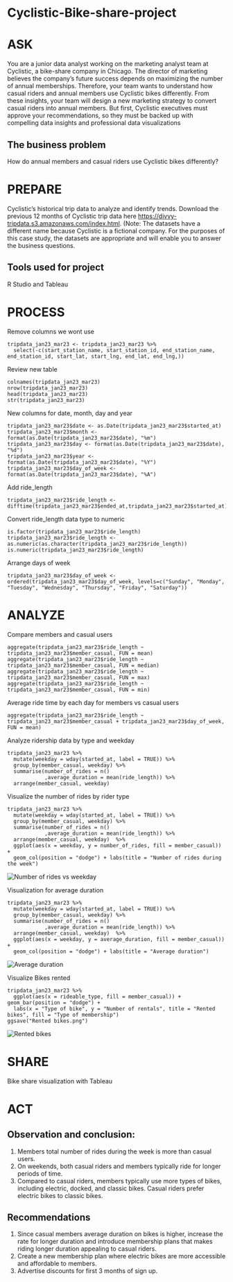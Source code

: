 # Cyclistic-Bike-share-project

# ASK
You are a junior data analyst working on the marketing analyst team at Cyclistic, a bike-share
company in Chicago. The director of marketing believes the company’s future success
depends on maximizing the number of annual memberships. Therefore, your team wants to
understand how casual riders and annual members use Cyclistic bikes differently. From these
insights, your team will design a new marketing strategy to convert casual riders into annual
members. But first, Cyclistic executives must approve your recommendations, so they must be
backed up with compelling data insights and professional data visualizations

## The business problem 
How do annual members and casual riders use Cyclistic bikes differently?


# PREPARE
Cyclistic’s historical trip data to analyze and identify trends. Download the previous 12
months of Cyclistic trip data here <https://divvy-tripdata.s3.amazonaws.com/index.html>. (Note: The datasets have a different name because Cyclistic is a fictional company. For the purposes of this case study, the datasets are appropriate and
will enable you to answer the business questions.

## Tools used for project 
R Studio and Tableau


# PROCESS
Remove columns we wont use
```{r}
tripdata_jan23_mar23 <- tripdata_jan23_mar23 %>%
  select(-c(start_station_name, start_station_id, end_station_name, end_station_id, start_lat, start_lng, end_lat, end_lng,))
```

Review new table
```{r}
colnames(tripdata_jan23_mar23)
nrow(tripdata_jan23_mar23)
head(tripdata_jan23_mar23)
str(tripdata_jan23_mar23)
```

New columns for date, month, day and year
```{r}
tripdata_jan23_mar23$date <- as.Date(tripdata_jan23_mar23$started_at) 
tripdata_jan23_mar23$month <- format(as.Date(tripdata_jan23_mar23$date), "%m")
tripdata_jan23_mar23$day <- format(as.Date(tripdata_jan23_mar23$date), "%d")
tripdata_jan23_mar23$year <- format(as.Date(tripdata_jan23_mar23$date), "%Y")
tripdata_jan23_mar23$day_of_week <- format(as.Date(tripdata_jan23_mar23$date), "%A")
```

Add ride_length
```{r}
tripdata_jan23_mar23$ride_length <- difftime(tripdata_jan23_mar23$ended_at,tripdata_jan23_mar23$started_at)
```

Convert ride_length data type to numeric
```{r}
is.factor(tripdata_jan23_mar23$ride_length)
tripdata_jan23_mar23$ride_length <- as.numeric(as.character(tripdata_jan23_mar23$ride_length))
is.numeric(tripdata_jan23_mar23$ride_length)
```

Arrange days of week
```{r}
tripdata_jan23_mar23$day_of_week <- ordered(tripdata_jan23_mar23$day_of_week, levels=c("Sunday", "Monday", "Tuesday", "Wednesday", "Thursday", "Friday", "Saturday"))
```

# ANALYZE
Compare members and casual users
```{r}
aggregate(tripdata_jan23_mar23$ride_length ~ tripdata_jan23_mar23$member_casual, FUN = mean)
aggregate(tripdata_jan23_mar23$ride_length ~ tripdata_jan23_mar23$member_casual, FUN = median)
aggregate(tripdata_jan23_mar23$ride_length ~ tripdata_jan23_mar23$member_casual, FUN = max)
aggregate(tripdata_jan23_mar23$ride_length ~ tripdata_jan23_mar23$member_casual, FUN = min)
```

Average ride time by each day for members vs casual users
```{r}
aggregate(tripdata_jan23_mar23$ride_length ~ tripdata_jan23_mar23$member_casual + tripdata_jan23_mar23$day_of_week, FUN = mean)
```

Analyze ridership data by type and weekday
```{r}
tripdata_jan23_mar23 %>% 
  mutate(weekday = wday(started_at, label = TRUE)) %>%  
  group_by(member_casual, weekday) %>%
  summarise(number_of_rides = n()							
            ,average_duration = mean(ride_length)) %>% 		
  arrange(member_casual, weekday)	
```

Visualize the number of rides by rider type
```{r}
tripdata_jan23_mar23 %>% 
  mutate(weekday = wday(started_at, label = TRUE)) %>% 
  group_by(member_casual, weekday) %>% 
  summarise(number_of_rides = n()
            ,average_duration = mean(ride_length)) %>% 
  arrange(member_casual, weekday)  %>% 
  ggplot(aes(x = weekday, y = number_of_rides, fill = member_casual)) +
  geom_col(position = "dodge") + labs(title = "Number of rides during the week")
```
![Number of rides vs weekday](https://github.com/StephanieAfiaAduBoahen/Bellabeat-Projects/assets/158788793/3d339bdf-eff6-4822-9da4-746d55e56f73)

Visualization for average duration
```{r}
tripdata_jan23_mar23 %>% 
  mutate(weekday = wday(started_at, label = TRUE)) %>% 
  group_by(member_casual, weekday) %>% 
  summarise(number_of_rides = n()
            ,average_duration = mean(ride_length)) %>% 
  arrange(member_casual, weekday)  %>% 
  ggplot(aes(x = weekday, y = average_duration, fill = member_casual)) +
  geom_col(position = "dodge") + labs(title = "Average duration")
```
![Average duration](https://github.com/StephanieAfiaAduBoahen/Bellabeat-Projects/assets/158788793/c0724d66-7545-42db-85e7-94923cbecc77)

Visualize Bikes rented
```{r}
tripdata_jan23_mar23 %>% 
  ggplot(aes(x = rideable_type, fill = member_casual)) + geom_bar(position = "dodge") +
  labs(x = "Type of bike", y = "Number of rentals", title = "Rented bikes", fill = "Type of membership")
ggsave("Rented bikes.png")
```
![Rented bikes](https://github.com/StephanieAfiaAduBoahen/Bellabeat-Projects/assets/158788793/d7150d54-0c2c-4dd9-9ec7-ddd85bd82941)


# SHARE
Bike share visualization with Tableau


# ACT
## Observation and conclusion:
1. Members total number of rides during the week is more than casual users. 
2. On weekends, both casual riders and members typically ride for longer periods of time.
3. Compared to casual riders, members typically use more types of bikes, including electric, docked, and classic bikes. Casual riders prefer electric bikes to classic bikes.

## Recommendations
1.	Since casual members average duration on bikes is higher, increase the rate for longer duration and introduce membership plans that makes riding longer duration appealing to casual riders.
2.	Create a new membership plan where electric bikes are more accessible and affordable to members.
3.	Advertise discounts for first 3 months of sign up. 
